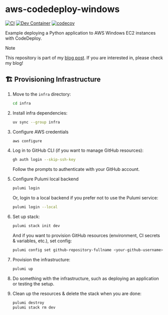 # aws-codedeploy-windows

[![CI](https://github.com/lasuillard/aws-codedeploy-windows/actions/workflows/ci.yaml/badge.svg)](https://github.com/lasuillard/aws-codedeploy-windows/actions/workflows/ci.yaml)
[![Dev Container](https://github.com/lasuillard/aws-codedeploy-windows/actions/workflows/devcontainer.yaml/badge.svg)](https://github.com/lasuillard/aws-codedeploy-windows/actions/workflows/devcontainer.yaml)
[![codecov](https://codecov.io/gh/lasuillard/aws-codedeploy-windows/graph/badge.svg?token=iKNLWbgUtD)](https://codecov.io/gh/lasuillard/aws-codedeploy-windows)

Example deploying a Python application to AWS Windows EC2 instances with CodeDeploy.

> [!Note]
> This repository is part of my [blog post](https://lasuillard.me/blog/post/5). If you are interested in, please check my blog!

## 🏗️ Provisioning Infrastructure

1. Move to the `infra` directory:

    ```bash
    cd infra
    ```

2. Install infra dependencies:

    ```bash
    uv sync --group infra
    ```

3. Configure AWS credentials

    ```bash
    aws configure
    ```

4. Log in to GitHub CLI (if you want to manage GitHub resources):

    ```bash
    gh auth login --skip-ssh-key
    ```

    Follow the prompts to authenticate with your GitHub account.

5. Configure Pulumi local backend

    ```bash
    pulumi login
    ```

    Or, login to a local backend if you prefer not to use the Pulumi service:

    ```bash
    pulumi login --local
    ```

6. Set up stack:

    ```bash
    pulumi stack init dev
    ```

    And if you want to provision GitHub resources (environment, CI secrets & variables, etc.), set config:

    ```bash
    pulumi config set github-repository-fullname <your-github-username>/<your-repository-name>
    ```

7. Provision the infrastructure:

    ```bash
    pulumi up
    ```

8. Do something with the infrastructure, such as deploying an application or testing the setup.

9. Clean up the resources & delete the stack when you are done:

    ```bash
    pulumi destroy
    pulumi stack rm dev
    ```
